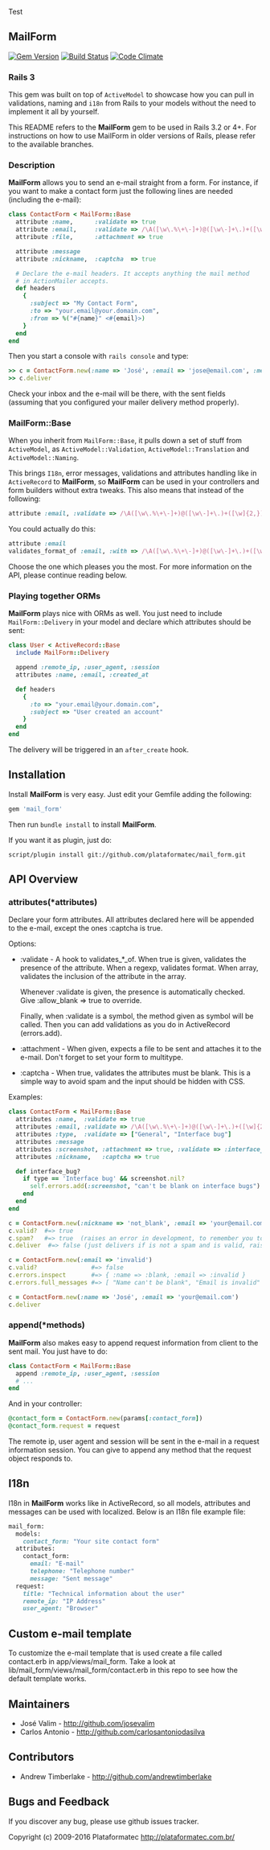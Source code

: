 Test
## MailForm

[![Gem Version](https://fury-badge.herokuapp.com/rb/mail_form.png)](http://badge.fury.io/rb/mail_form)
[![Build Status](https://api.travis-ci.org/plataformatec/mail_form.png?branch=master)](http://travis-ci.org/plataformatec/mail_form)
[![Code Climate](https://codeclimate.com/github/plataformatec/mail_form.png)](https://codeclimate.com/github/plataformatec/mail_form)

### Rails 3

This gem was built on top of `ActiveModel` to showcase how you can pull in validations, naming
and `i18n` from Rails to your models without the need to implement it all by yourself.

This README refers to the **MailForm** gem to be used in Rails 3.2 or 4+. For instructions
on how to use MailForm in older versions of Rails, please refer to the available branches.

### Description

**MailForm** allows you to send an e-mail straight from a form. For instance,
if you want to make a contact form just the following lines are needed (including the e-mail):

```ruby
class ContactForm < MailForm::Base
  attribute :name,      :validate => true
  attribute :email,     :validate => /\A([\w\.%\+\-]+)@([\w\-]+\.)+([\w]{2,})\z/i
  attribute :file,      :attachment => true

  attribute :message
  attribute :nickname,  :captcha  => true

  # Declare the e-mail headers. It accepts anything the mail method
  # in ActionMailer accepts.
  def headers
    {
      :subject => "My Contact Form",
      :to => "your.email@your.domain.com",
      :from => %("#{name}" <#{email}>)
    }
  end
end
```

Then you start a console with `rails console` and type:

```ruby
>> c = ContactForm.new(:name => 'José', :email => 'jose@email.com', :message => 'Cool!')
>> c.deliver
```

Check your inbox and the e-mail will be there, with the sent fields (assuming that
you configured your mailer delivery method properly).

### MailForm::Base

When you inherit from `MailForm::Base`, it pulls down a set of stuff from `ActiveModel`,
as `ActiveModel::Validation`, `ActiveModel::Translation` and `ActiveModel::Naming`.

This brings `I18n`, error messages, validations and attributes handling like in
`ActiveRecord` to **MailForm**, so **MailForm** can be used in your controllers and form builders without extra tweaks. This also means that instead of the following:

```ruby
attribute :email, :validate => /\A([\w\.%\+\-]+)@([\w\-]+\.)+([\w]{2,})\z/i
```

You could actually do this:

```ruby
attribute :email
validates_format_of :email, :with => /\A([\w\.%\+\-]+)@([\w\-]+\.)+([\w]{2,})\z/i
```

Choose the one which pleases you the most. For more information on the API, please
continue reading below.

### Playing together ORMs

**MailForm** plays nice with ORMs as well. You just need to include `MailForm::Delivery`
in your model and declare which attributes should be sent:

```ruby
class User < ActiveRecord::Base
  include MailForm::Delivery

  append :remote_ip, :user_agent, :session
  attributes :name, :email, :created_at

  def headers
    {
      :to => "your.email@your.domain.com",
      :subject => "User created an account"
    }
  end
end
```

The delivery will be triggered in an `after_create` hook.

## Installation

Install **MailForm** is very easy. Just edit your Gemfile adding the following:

```ruby
gem 'mail_form'
```
Then run `bundle install` to install **MailForm**.

If you want it as plugin, just do:

`script/plugin install git://github.com/plataformatec/mail_form.git`

## API Overview

### attributes(*attributes)

Declare your form attributes. All attributes declared here will be appended
to the e-mail, except the ones :captcha is true.

Options:

* :validate - A hook to validates_*_of. When true is given, validates the
  presence of the attribute. When a regexp, validates format. When array,
  validates the inclusion of the attribute in the array.

  Whenever :validate is given, the presence is automatically checked. Give
  :allow_blank => true to override.

  Finally, when :validate is a symbol, the method given as symbol will be
  called. Then you can add validations as you do in ActiveRecord (errors.add).

* :attachment - When given, expects a file to be sent and attaches
  it to the e-mail. Don't forget to set your form to multitype.

* :captcha - When true, validates the attributes must be blank.
  This is a simple way to avoid spam and the input should be hidden with CSS.

Examples:

```ruby
class ContactForm < MailForm::Base
  attributes :name,  :validate => true
  attributes :email, :validate => /\A([\w\.%\+\-]+)@([\w\-]+\.)+([\w]{2,})\z/i
  attributes :type,  :validate => ["General", "Interface bug"]
  attributes :message
  attributes :screenshot, :attachment => true, :validate => :interface_bug?
  attributes :nickname,   :captcha => true

  def interface_bug?
    if type == 'Interface bug' && screenshot.nil?
      self.errors.add(:screenshot, "can't be blank on interface bugs")
    end
  end
end

c = ContactForm.new(:nickname => 'not_blank', :email => 'your@email.com', :name => 'José')
c.valid?  #=> true
c.spam?   #=> true  (raises an error in development, to remember you to hide it)
c.deliver  #=> false (just delivers if is not a spam and is valid, raises an error in development)

c = ContactForm.new(:email => 'invalid')
c.valid?               #=> false
c.errors.inspect       #=> { :name => :blank, :email => :invalid }
c.errors.full_messages #=> [ "Name can't be blank", "Email is invalid" ]

c = ContactForm.new(:name => 'José', :email => 'your@email.com')
c.deliver
```

### append(*methods)

**MailForm** also makes easy to append request information from client to the sent
mail. You just have to do:

```ruby
class ContactForm < MailForm::Base
  append :remote_ip, :user_agent, :session
  # ...
end
```

And in your controller:

```ruby
@contact_form = ContactForm.new(params[:contact_form])
@contact_form.request = request
```

The remote ip, user agent and session will be sent in the e-mail in a
request information session. You can give to append any method that the
request object responds to.

## I18n

I18n in **MailForm** works like in ActiveRecord, so all models, attributes and messages
can be used with localized. Below is an I18n file example file:

```ruby
mail_form:
  models:
    contact_form: "Your site contact form"
  attributes:
    contact_form:
      email: "E-mail"
      telephone: "Telephone number"
      message: "Sent message"
  request:
    title: "Technical information about the user"
    remote_ip: "IP Address"
    user_agent: "Browser"
```

## Custom e-mail template

To customize the e-mail template that is used create a file called contact.erb in app/views/mail_form.
Take a look at lib/mail_form/views/mail_form/contact.erb in this repo to see how the default template works.

## Maintainers

* José Valim - http://github.com/josevalim
* Carlos Antonio - http://github.com/carlosantoniodasilva

## Contributors

* Andrew Timberlake - http://github.com/andrewtimberlake

## Bugs and Feedback

If you discover any bug, please use github issues tracker.

Copyright (c) 2009-2016 Plataformatec http://plataformatec.com.br/
